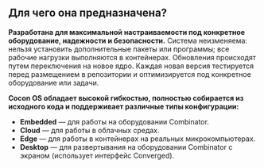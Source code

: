 ## Для чего она предназначена?
**Разработана для максимальной настраиваемости под конкретное оборудование, надежности и безопасности.** Система неизменяема: нельзя установить дополнительные пакеты или программы; все рабочие нагрузки выполняются в контейнерах. Обновления происходят путем переключения на новое ядро. Каждая новая версия тестируется перед размещением в репозитории и оптимизируется под конкретное оборудование или задачи.

**Cocon OS обладает высокой гибкостью, полностью собирается из исходного кода и поддерживает различные типы конфигурации:**

- **Embedded** — для работы на оборудовании Combinator.  
- **Cloud** — для работы в облачных средах.  
- **Edge** — для работы в контейнерах на реальных микрокомпьютерах.  
- **Desktop** — для развертывания на оборудовании Combinator с экраном (использует интерфейс Converged).  